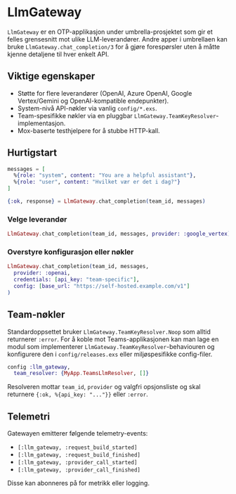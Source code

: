 # LlmGateway

`LlmGateway` er en OTP-applikasjon under umbrella-prosjektet som gir et felles grensesnitt mot ulike LLM-leverandører. Andre apper i umbrellaen kan bruke `LlmGateway.chat_completion/3` for å gjøre forespørsler uten å måtte kjenne detaljene til hver enkelt API.

## Viktige egenskaper

- Støtte for flere leverandører (OpenAI, Azure OpenAI, Google Vertex/Gemini og OpenAI-kompatible endepunkter).
- System-nivå API-nøkler via vanlig `config/*.exs`.
- Team-spesifikke nøkler via en pluggbar `LlmGateway.TeamKeyResolver`-implementasjon.
- Mox-baserte testhjelpere for å stubbe HTTP-kall.

## Hurtigstart

```elixir
messages = [
  %{role: "system", content: "You are a helpful assistant"},
  %{role: "user", content: "Hvilket vær er det i dag?"}
]

{:ok, response} = LlmGateway.chat_completion(team_id, messages)
```

### Velge leverandør

```elixir
LlmGateway.chat_completion(team_id, messages, provider: :google_vertex)
```

### Overstyre konfigurasjon eller nøkler

```elixir
LlmGateway.chat_completion(team_id, messages,
  provider: :openai,
  credentials: [api_key: "team-specific"],
  config: [base_url: "https://self-hosted.example.com/v1"]
)
```

## Team-nøkler

Standardoppsettet bruker `LlmGateway.TeamKeyResolver.Noop` som alltid returnerer `:error`. For å koble mot Teams-applikasjonen kan man lage en modul som implementerer `LlmGateway.TeamKeyResolver`-behaviouren og konfigurere den i `config/releases.exs` eller miljøspesifikke config-filer.

```elixir
config :llm_gateway,
  team_resolver: {MyApp.TeamsLlmResolver, []}
```

Resolveren mottar `team_id`, `provider` og valgfri opsjonsliste og skal returnere `{:ok, %{api_key: "..."}}` eller `:error`.

## Telemetri

Gatewayen emitterer følgende telemetry-events:

- `[:llm_gateway, :request_build_started]`
- `[:llm_gateway, :request_build_finished]`
- `[:llm_gateway, :provider_call_started]`
- `[:llm_gateway, :provider_call_finished]`

Disse kan abonneres på for metrikk eller logging.
